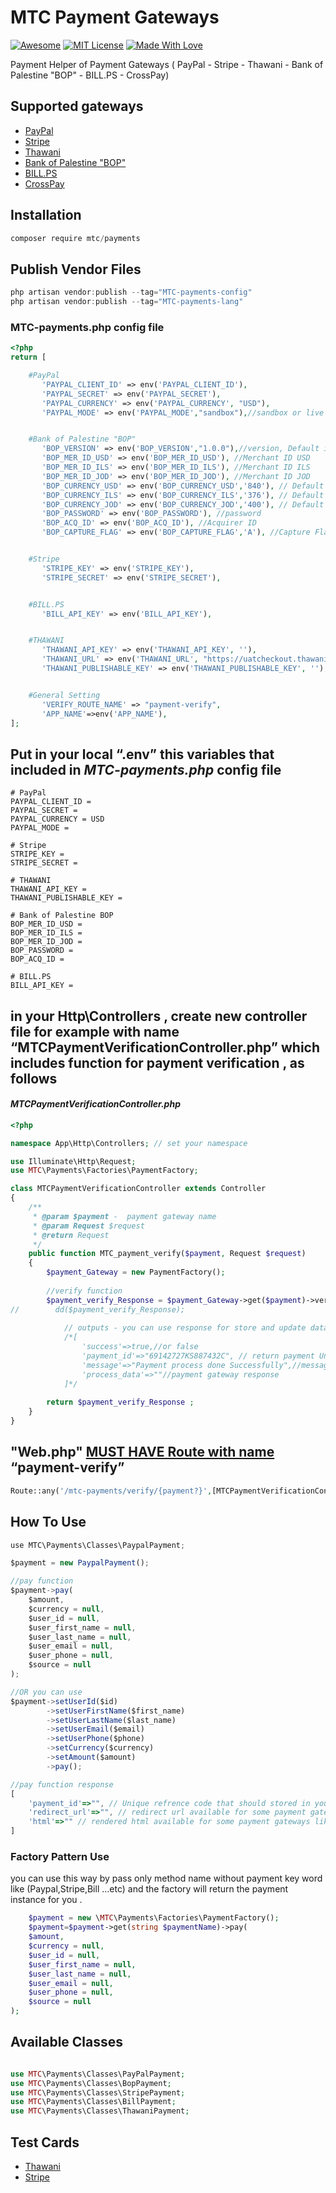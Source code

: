 # MTC Payment Gateways

[![Awesome](https://cdn.rawgit.com/sindresorhus/awesome/d7305f38d29fed78fa85652e3a63e154dd8e8829/media/badge.svg)](https://github.com/sindresorhus/awesome)
[![MIT License](https://img.shields.io/badge/License-MIT-green.svg)](https://choosealicense.com/licenses/mit/)
[![Made With Love](https://img.shields.io/badge/Made%20With-Love-orange.svg)](https://github.com/chetanraj/awesome-github-badges)

Payment Helper of Payment Gateways ( PayPal - Stripe - Thawani - Bank of Palestine "BOP" - BILL.PS - CrossPay)


## Supported gateways

- [PayPal](https://paypal.com/)
- [Stripe](https://stripe.com/)
- [Thawani](https://thawani.om/)
- [Bank of Palestine "BOP"](https://bop.ps/)
- [BILL.PS](https://bill.ps/)
- [CrossPay](https://crosspayonline.com/)

## Installation

```jsx
composer require mtc/payments
```

## Publish Vendor Files

```jsx
php artisan vendor:publish --tag="MTC-payments-config"
php artisan vendor:publish --tag="MTC-payments-lang"
```

### MTC-payments.php config file 

```php
<?php
return [

    #PayPal
       'PAYPAL_CLIENT_ID' => env('PAYPAL_CLIENT_ID'),
       'PAYPAL_SECRET' => env('PAYPAL_SECRET'),
       'PAYPAL_CURRENCY' => env('PAYPAL_CURRENCY', "USD"),
       'PAYPAL_MODE' => env('PAYPAL_MODE',"sandbox"),//sandbox or live


    #Bank of Palestine "BOP"
       'BOP_VERSION' => env('BOP_VERSION',"1.0.0"),//version, Default is : 1.0.0
       'BOP_MER_ID_USD' => env('BOP_MER_ID_USD'), //Merchant ID USD
       'BOP_MER_ID_ILS' => env('BOP_MER_ID_ILS'), //Merchant ID ILS
       'BOP_MER_ID_JOD' => env('BOP_MER_ID_JOD'), //Merchant ID JOD
       'BOP_CURRENCY_USD' => env('BOP_CURRENCY_USD','840'), // Default is : 840
       'BOP_CURRENCY_ILS' => env('BOP_CURRENCY_ILS','376'), // Default is : 376
       'BOP_CURRENCY_JOD' => env('BOP_CURRENCY_JOD','400'), // Default is : 400
       'BOP_PASSWORD' => env('BOP_PASSWORD'), //password
       'BOP_ACQ_ID' => env('BOP_ACQ_ID'), //Acquirer ID
       'BOP_CAPTURE_FLAG' => env('BOP_CAPTURE_FLAG','A'), //Capture Flag , Default is : A


    #Stripe
       'STRIPE_KEY' => env('STRIPE_KEY'),
       'STRIPE_SECRET' => env('STRIPE_SECRET'),


    #BILL.PS
       'BILL_API_KEY' => env('BILL_API_KEY'),


    #THAWANI
       'THAWANI_API_KEY' => env('THAWANI_API_KEY', ''),
       'THAWANI_URL' => env('THAWANI_URL', "https://uatcheckout.thawani.om/"),
       'THAWANI_PUBLISHABLE_KEY' => env('THAWANI_PUBLISHABLE_KEY', ''),


    #General Setting
       'VERIFY_ROUTE_NAME' => "payment-verify",
       'APP_NAME'=>env('APP_NAME'),
];
```

## Put in your local “.env” this variables that included in *MTC-payments.php* config file 
```text
# PayPal
PAYPAL_CLIENT_ID =
PAYPAL_SECRET =
PAYPAL_CURRENCY = USD
PAYPAL_MODE =

# Stripe
STRIPE_KEY = 
STRIPE_SECRET = 

# THAWANI
THAWANI_API_KEY = 
THAWANI_PUBLISHABLE_KEY = 

# Bank of Palestine BOP
BOP_MER_ID_USD = 
BOP_MER_ID_ILS = 
BOP_MER_ID_JOD = 
BOP_PASSWORD = 
BOP_ACQ_ID = 

# BILL.PS
BILL_API_KEY = 
```
## in your Http\Controllers , create new controller file for example with name “MTCPaymentVerificationController.php” which includes function for payment verification , as follows 
#### *MTCPaymentVerificationController.php*
```php
<?php

namespace App\Http\Controllers; // set your namespace

use Illuminate\Http\Request;
use MTC\Payments\Factories\PaymentFactory;

class MTCPaymentVerificationController extends Controller
{
    /**
     * @param $payment -  payment gateway name
     * @param Request $request
     * @return Request
     */
    public function MTC_payment_verify($payment, Request $request)
    {
        $payment_Gateway = new PaymentFactory();
        
        //verify function
        $payment_verify_Response = $payment_Gateway->get($payment)->verify($request);
//        dd($payment_verify_Response);
           
            // outputs - you can use response for store and update data in your project database
            /*[
                'success'=>true,//or false
                'payment_id'=>"69142727KS887432C", // return payment Unique reference id
                'message'=>"Payment process done Successfully",//message for end users (client)
                'process_data'=>""//payment gateway response
            ]*/
            
        return $payment_verify_Response ;
    }
}
```

## "Web.php" <ins>MUST HAVE Route with name</ins> “payment-verify”

```php
Route::any('/mtc-payments/verify/{payment?}',[MTCPaymentVerificationController::class,'MTC_payment_verify'])->name('payment-verify');
```

## How To Use

```jsx
use MTC\Payments\Classes\PaypalPayment;

$payment = new PaypalPayment();

//pay function
$payment->pay(
	$amount, 
	$currency = null, 
	$user_id = null, 
	$user_first_name = null, 
	$user_last_name = null, 
	$user_email = null, 
	$user_phone = null, 
	$source = null
);

//OR you can use
$payment->setUserId($id)
        ->setUserFirstName($first_name)
        ->setUserLastName($last_name)
        ->setUserEmail($email)
        ->setUserPhone($phone)
        ->setCurrency($currency)
        ->setAmount($amount)
        ->pay();

//pay function response 
[
	'payment_id'=>"", // Unique refrence code that should stored in your orders table
	'redirect_url'=>"", // redirect url available for some payment gateways that require payment via their own third-party page
	'html'=>"" // rendered html available for some payment gateways like : stripe , Bank of palestine-BOP
]
```
### Factory Pattern Use
you can use this way by pass only method name without payment key word like (Paypal,Stripe,Bill ...etc) 
and the factory will return the payment instance for you .
```php
    $payment = new \MTC\Payments\Factories\PaymentFactory();
    $payment=$payment->get(string $paymentName)->pay(
	$amount, 
	$currency = null, 
	$user_id = null, 
	$user_first_name = null, 
	$user_last_name = null, 
	$user_email = null, 
	$user_phone = null, 
	$source = null
);
```
## Available Classes

```php

use MTC\Payments\Classes\PayPalPayment;
use MTC\Payments\Classes\BopPayment;
use MTC\Payments\Classes\StripePayment;
use MTC\Payments\Classes\BillPayment;
use MTC\Payments\Classes\ThawaniPayment;

```

## Test Cards

- [Thawani](https://docs.thawani.om/docs/thawani-ecommerce-api/ZG9jOjEyMTU2Mjc3-thawani-test-card)
- [Stripe](https://stripe.com/docs/testing#cards)
